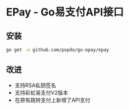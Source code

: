 # EPay - Go易支付API接口

## 安装

```bash
go get -u github.com/popdo/go-epay/epay
```

## 改进

- 支持RSA私钥签名
- 支持彩虹易支付V2版本
- 在原有跳转支付上新增了API支付